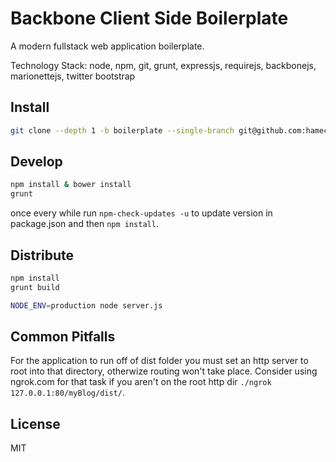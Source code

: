 Backbone Client Side Boilerplate
======

A modern fullstack web application boilerplate. 

Technology Stack: node, npm, git, grunt, expressjs, requirejs, backbonejs, marionettejs, twitter bootstrap

Install
----
```sh
git clone --depth 1 -b boilerplate --single-branch git@github.com:hamecoded/Backbone-Require-Boilerplate.git
```

Develop
----
```sh
npm install & bower install
grunt
```

once every while run `npm-check-updates -u` to update version in package.json and then `npm install`.

Distribute
----
```sh
npm install
grunt build
```

```sh
NODE_ENV=production node server.js
```

Common Pitfalls
----
For the application to run off of dist folder you must set an http server to root into that directory, otherwize routing won't take place. Consider using ngrok.com for that task if you aren't on the root http dir `./ngrok 127.0.0.1:80/myBlog/dist/`.  

License
----

MIT


